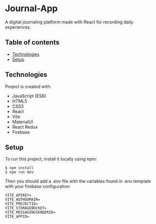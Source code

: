 # Journal-App
A digital journaling platform made with React for recording daily experiences.

## Table of contents
* [Technologies](#technologies)
* [Setup](#setup)

## Technologies
Project is created with:
* JavaScript (ES6)
* HTML5
* CSS3
* React
* Vite
* MaterialUI
* React Redux
* Firebase

## Setup
To run this project, install it locally using npm:

```
$ npm install
$ npm run dev
```

Then you should add a .env file with the variables found in .env.template with your firebase configuration:

```
VITE_APIKEY=
VITE_AUTHDOMAIN=
VITE_PROJECTID=
VITE_STORAGEBUCKET=
VITE_MESSAGINGSENDERID=
VITE_APPID=
```